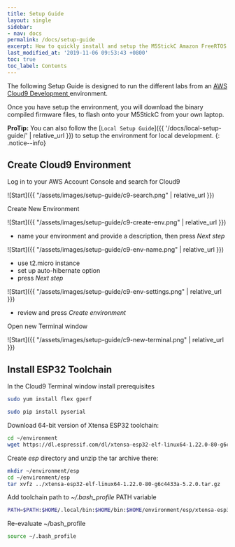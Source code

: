 ```yaml
---
title: Setup Guide
layout: single
sidebar:
- nav: docs
permalink: /docs/setup-guide
excerpt: How to quickly install and setup the M5StickC Amazon FreeRTOS Labs.
last_modified_at: '2019-11-06 09:53:43 +0800'
toc: true
toc_label: Contents
---
```


The following Setup Guide is designed to run the different labs from an [AWS Cloud9 Development ](https://aws.amazon.com/cloud9/)environment.

Once you have setup the environment, you will download the binary compiled firmware files, to flash onto your M5StickC from your own laptop.

**ProTip:** You can also follow the [`Local Setup Guide`]({{ '/docs/local-setup-guide/' | relative_url }}) to setup the environment for local development.
{: .notice--info}


## Create Cloud9 Environment

Log in to your AWS Account Console and search for Cloud9

![Start]({{ "/assets/images/setup-guide/c9-search.png" | relative_url }})

Create New Environment

![Start]({{ "/assets/images/setup-guide/c9-create-env.png" | relative_url }})

- name your environment and provide a description, then press *Next step*

![Start]({{ "/assets/images/setup-guide/c9-env-name.png" | relative_url }})

- use t2.micro instance
- set up auto-hibernate option
- press *Next step*

![Start]({{ "/assets/images/setup-guide/c9-env-settings.png" | relative_url }})

- review and press *Create environment*

Open new Terminal window

![Start]({{ "/assets/images/setup-guide/c9-new-terminal.png" | relative_url }})

## Install ESP32 Toolchain

In the Cloud9 Terminal window install prerequisites

```bash
sudo yum install flex gperf
```
```bash
sudo pip install pyserial
```

Download 64-bit version of Xtensa ESP32 toolchain:

```bash
cd ~/environment
wget https://dl.espressif.com/dl/xtensa-esp32-elf-linux64-1.22.0-80-g6c4433a-5.2.0.tar.gz
```

Create *esp* directory and unzip the tar archive there:

```bash
mkdir ~/environment/esp
cd ~/environment/esp
tar xvfz ../xtensa-esp32-elf-linux64-1.22.0-80-g6c4433a-5.2.0.tar.gz
```

Add toolchain path to *~/.bash_profile* PATH variable

```bash
PATH=$PATH:$HOME/.local/bin:$HOME/bin:$HOME/environment/esp/xtensa-esp32-elf/bin
```

Re-evaluate ~/bash_profile

```bash
source ~/.bash_profile
```
